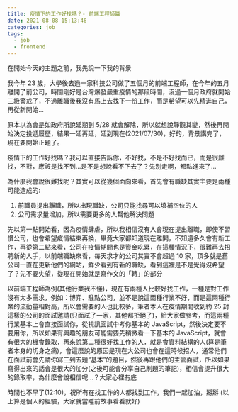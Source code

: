 ```yaml
---
title: 疫情下的工作好找嗎？- 前端工程師篇
date: 2021-08-08 15:13:46
categories: job
tags:
  - job
  - frontend
---
```


在開始今天的主題之前，我先說一下我的背景

我今年 23 歲，大學後去過一家科技公司做了五個月的前端工程師，在今年的五月離開了前公司，時間剛好是台灣爆發嚴重疫情的那段時間，沒過一個月政府就開始三級警戒了，不過離職後我沒有馬上去找下一份工作，而是希望可以先精進自己，再從新開始…

原本以為會是如政府所說延期到 5/28 就會解除，所以就想說靜觀其變，然後再開始決定投遞履歷，結果一延再延，延到現在(2021/07/30)，好的，背景講完了，現在要開始正題了。

疫情下的工作好找嗎？我可以直接告訴你，不好找，不是不好找而已，而是很難找，不對，應該是找不到…是不是想說看不下去了？先別走啊，都點進來了…

為什麼我會說很難找呢？其實可以從幾個面向來看，首先會有職缺其實主要是兩種可能造成的:

1. 前職員提出離職，所以出現職缺，公司只能找尋可以填補空位的人
2. 公司需求量增加，所以需要更多的人幫他解決問題

先以第一點開始看，因為疫情肆虐，所以我相信沒有人會現在提出離職，即使不習慣公司，也會希望疫情結束再換，畢竟大家都知道現在離開，不知道多久會有新工作，再從第二點來看，公司在疫情期間也是資金吃緊，在這種情況下，很難再去招聘新的人手，以前端職缺來看，每天求才的公司其實不會超過 10 家，頂多就是舊公司一直在更新他們的網站，鮮少看到有新的職缺，看到這裡是不是覺得沒希望了？先不要失望，從現在開始就是寫作文的「轉」的部分

以前端工程師為例(其他行業我不懂)，現在有兩種人比較好找工作，一種是對工作沒有太多需求，例如：博弈、駐點公司，並不是說這兩種行業不好，而是這兩種行業的流動量相對高，所以會需要的人也比較多，筆者本人在疫情期間收到約 25 封這樣的公司的面試邀請(只面試了一家，其他都拒絕了)，給大家做參考，而這兩種行業基本上會直接面試你，從視訊面試中考你基本的 JavaScript，然後決定要不要用你，所以如果有興趣的朋友可能需要先稍微看一下基本的 JavaScript，就會有很大的機會錄取，再來說第二種很好找工作的人，就是會資料結構的人(算是筆者本身的切身之痛)，會這麼說的原因是現在大公司也會在這時候招人，通常他們在面試前會先請你寫三到五題“基本”的題目，然後再跟他們的主管面試，所以如果寫得出來的話會是很大的加分(之後可能會分享自己刷題的筆記)，相信會提升很大的錄取率，為什麼會說相信呢…？大家心裡有底

時間也不早了(12:10)，祝所有在找工作的人都找到工作，我們一起加油，掰掰
(以上算是個人的經驗，大家就當睡前故事看看就好) 
